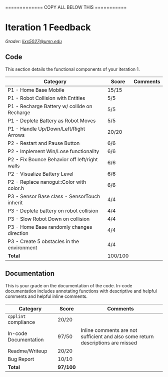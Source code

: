 ============= COPY ALL BELOW THIS ===========

# Iteration 1 Feedback

*Grader: lixx5027@umn.edu*

## Code

This section details the functional components of your iteration 1. 

| **Category**                                  | **Score** | **Comments** |
|-----------------------------------------------|-----------|--------------|
| P1 - Home Base Mobile                         | 15/15      |              |
| P1 - Robot Collision with Entities            | 5/5       |              |
| P1 - Recharge Battery w/ collide on Recharge  | 5/5       |              |
| P1 - Deplete Battery as Robot Moves           | 5/5       |              |
| P1 - Handle Up/Down/Left/Right Arrows         | 20/20      |              |
| P2 - Restart and Pause Button                 | 6/6       |              |
| P2 - Implement Win/Lose functionality         | 6/6       |              |
| P2 - Fix Bounce Behavior off left/right walls | 6/6       |              |
| P2 - Visualize Battery Level                  | 6/6       |              |
| P2 - Replace nanogui::Color with color.h      | 6/6       |              |
| P3 - Sensor Base class - SensorTouch inherit  | 4/4       |              |
| P3 - Deplete battery on robot collision       | 4/4       |              |
| P3 - Slow Robot Down on collision             | 4/4       |              |
| P3 - Home Base randomly changes direction     | 4/4       |              |
| P3 - Create 5 obstacles in the environment    | 4/4       |              |
| **Total**                                     | 100/100     |              |

## Documentation

This is your grade on the documentation of the code. In-code documentation includes annotating functions with descriptive and helpful comments and helpful inline comments.

| **Category**          | **Score** | **Comments** |
|-----------------------|-----------|--------------|
| `cpplint` compliance  | 20/20      |              |
| In-code Documentation | 97/50      |  Inline comments are not sufficient and also some return descriptions are missed            |
| Readme/Writeup        | 20/20      |              |
| Bug Report            | 10/10      |              |
| **Total**             | **97/100** |              |


